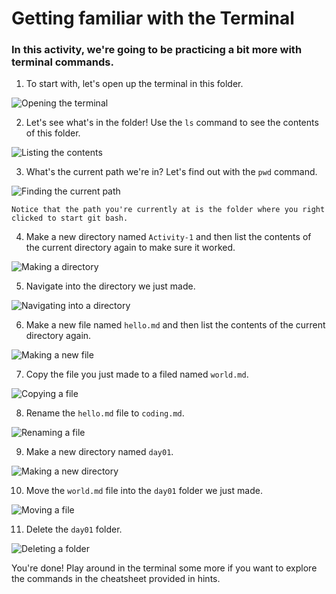 # Getting familiar with the Terminal #

### In this activity, we're going to be practicing a bit more with terminal commands. ###

1. To start with, let's open up the terminal in this folder.

![Opening the terminal](images/01.PNG)

2. Let's see what's in the folder! Use the `ls` command to see the contents of this folder.

![Listing the contents](images/02.PNG)

3. What's the current path we're in? Let's find out with the `pwd` command.

![Finding the current path](images/03.PNG)

    Notice that the path you're currently at is the folder where you right clicked to start git bash.

4. Make a new directory named `Activity-1` and then list the contents of the current directory again to make sure it worked.

![Making a directory](images/04.PNG)

5. Navigate into the directory we just made.

![Navigating into a directory](images/05.PNG)

6. Make a new file named `hello.md` and then list the contents of the current directory again.

![Making a new file](images/06.PNG)

7. Copy the file you just made to a filed named `world.md`.

![Copying a file](images/07.PNG)

8. Rename the `hello.md` file to `coding.md`.

![Renaming a file](images/08.PNG)

9. Make a new directory named `day01`.

![Making a new directory](images/09.PNG)

10. Move the `world.md` file into the `day01` folder we just made.

![Moving a file](images/10.PNG)

11. Delete the `day01` folder.

![Deleting a folder](images/11.PNG)

You're done! Play around in the terminal some more if you want to explore the commands in the cheatsheet provided in hints.